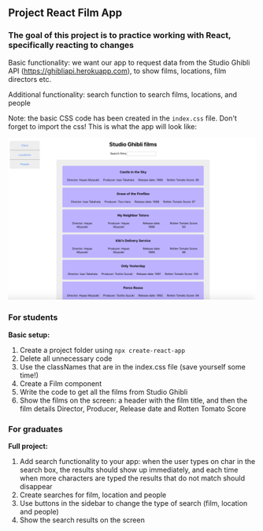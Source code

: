 ## Project React Film App

### The goal of this project is to practice working with React, specifically reacting to changes

Basic functionality: we want our app to request data from the Studio Ghibli API (https://ghibliapi.herokuapp.com), to show films, locations, film directors etc. 

Additional functionality: search function to search films, locations, and people

Note: the basic CSS code has been created in the `index.css` file. Don't forget to import the css! This is what the app will look like:  

<img src="/project_react_film_app/studio_ghibli_films.png" width="800" />

### For students

**Basic setup:**  

1. Create a project folder using `npx create-react-app`
1. Delete all unnecessary code
1. Use the classNames that are in the index.css file (save yourself some time!)
1. Create a Film component 
1. Write the code to get all the films from Studio Ghibli
1. Show the films on the screen: a header with the film title, and then the film details Director, Producer, Release date and Rotten Tomato Score

### For graduates

**Full project:**

1. Add search functionality to your app: when the user types on char in the search box, the results should show up immediately, and each time when more characters are typed the results that do not match should disappear
1. Create searches for film, location and people
1. Use buttons in the sidebar to change the type of search (film, location and people)
1. Show the search results on the screen
